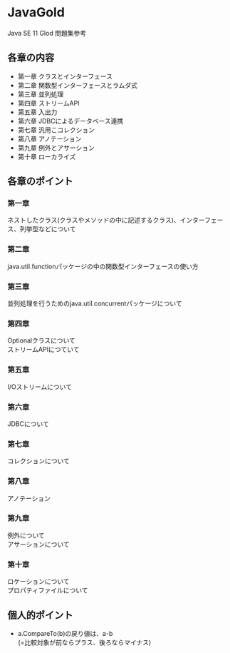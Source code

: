 # JavaGold
Java SE 11 Glod 問題集参考

## 各章の内容
- 第一章 クラスとインターフェース
- 第二章 関数型インターフェースとラムダ式
- 第三章 並列処理
- 第四章 ストリームAPI
- 第五章 入出力
- 第六章 JDBCによるデータベース連携
- 第七章 汎用こコレクション
- 第八章 アノテーション
- 第九章 例外とアサーション
- 第十章 ローカライズ

## 各章のポイント

### 第一章
ネストしたクラス(クラスやメソッドの中に記述するクラス)、インターフェース、列挙型などについて

### 第二章
java.util.functionパッケージの中の関数型インターフェースの使い方

### 第三章
並列処理を行うためのjava.util.concurrentパッケージについて

### 第四章
Optionalクラスについて<br>
ストリームAPIにつていて

### 第五章
I/Oストリームについて

### 第六章
JDBCについて

### 第七章
コレクションについて

### 第八章
アノテーション

### 第九章
例外について<br>
アサーションについて

### 第十章
ロケーションについて<br>
プロパティファイルについて

## 個人的ポイント
- a.CompareTo(b)の戻り値は、a-b<br>
(=比較対象が前ならプラス、後ろならマイナス)
